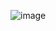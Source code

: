 ![image](https://github.com/SantosRodrigo89/minha-idade-kotlin-android/assets/93896739/04f54792-9eb0-4fad-8ce5-7eaa40eb6d77)
